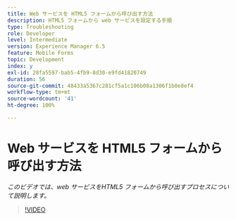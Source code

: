 ```yaml
---
title: Web サービスを HTML5 フォームから呼び出す方法
description: HTML5 フォームから web サービスを設定する手順
type: Troubleshooting
role: Developer
level: Intermediate
version: Experience Manager 6.5
feature: Mobile Forms
topic: Development
index: y
exl-id: 28fa5597-bab5-4fb9-8d30-e9fd41820749
duration: 56
source-git-commit: 48433a5367c281cf5a1c106b08a1306f1b0e8ef4
workflow-type: tm+mt
source-wordcount: '41'
ht-degree: 100%

---
```


# Web サービスを HTML5 フォームから呼び出す方法

*このビデオでは、web サービスをHTML5 フォームから呼び出すプロセスについて説明します。*

>[!VIDEO](https://video.tv.adobe.com/v/335505?quality=12&learn=on)
